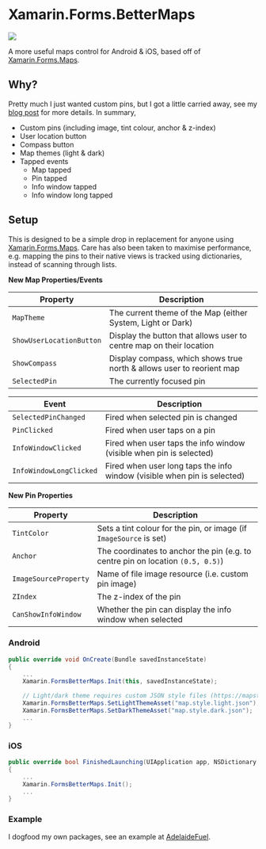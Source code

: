 # Xamarin.Forms.BetterMaps

[![](https://img.shields.io/nuget/v/Xamarin.Forms.BetterMaps.svg)](https://nuget.org/packages/Xamarin.Forms.BetterMaps)

A more useful maps control for Android & iOS, based off of [Xamarin.Forms.Maps](https://nuget.org/packages/Xamarin.Forms.Maps).

## Why?

Pretty much I just wanted custom pins, but I got a little carried away, see my [blog post](https://dgatto.com/posts/2021/06/xforms-better-maps/) for more details. In summary,

- Custom pins (including image, tint colour, anchor & z-index)
- User location button
- Compass button
- Map themes (light & dark)
- Tapped events
  - Map tapped
  - Pin tapped
  - Info window tapped
  - Info window long tapped

## Setup

This is designed to be a simple drop in replacement for anyone using [Xamarin.Forms.Maps](https://nuget.org/packages/Xamarin.Forms.Maps). Care has also been taken to maximise performance, e.g. mapping the pins to their native views is tracked using dictionaries, instead of scanning through lists.

__New Map Properties/Events__

| Property                 | Description                                                              |
|--------------------------|--------------------------------------------------------------------------|
| `MapTheme`               | The current theme of the Map (either System, Light or Dark)              |
| `ShowUserLocationButton` | Display the button that allows user to centre map on their location      |
| `ShowCompass`            | Display compass, which shows true north & allows user to reorient map    |
| `SelectedPin`            | The currently focused pin                                                |

| Event                    | Description                                                              |
|--------------------------|--------------------------------------------------------------------------|
| `SelectedPinChanged`     | Fired when selected pin is changed                                       |
| `PinClicked`             | Fired when user taps on a pin                                            |
| `InfoWindowClicked`      | Fired when user taps the info window (visible when pin is selected)      |
| `InfoWindowLongClicked`  | Fired when user long taps the info window (visible when pin is selected) |

__New Pin Properties__

| Property                  | Description                                                                     |
|---------------------------|---------------------------------------------------------------------------------|
| `TintColor`               | Sets a tint colour for the pin, or image (if `ImageSource` is set)              |
| `Anchor`                  | The coordinates to anchor the pin (e.g. to centre pin on location `(0.5, 0.5)`) |
| `ImageSourceProperty`     | Name of file image resource (i.e. custom pin image)                             |
| `ZIndex`                  | The z-index of the pin                                                          |
| `CanShowInfoWindow`       | Whether the pin can display the info window when selected                       |

### Android

```csharp
public override void OnCreate(Bundle savedInstanceState)
{
    ...    
    Xamarin.FormsBetterMaps.Init(this, savedInstanceState);

    // Light/dark theme requires custom JSON style files (https://mapstyle.withgoogle.com/) added to 'Assets'
    Xamarin.FormsBetterMaps.SetLightThemeAsset("map.style.light.json");
    Xamarin.FormsBetterMaps.SetDarkThemeAsset("map.style.dark.json");    
    ...
}
```

### iOS

```csharp
public override bool FinishedLaunching(UIApplication app, NSDictionary options)
{
    ...
    Xamarin.FormsBetterMaps.Init();    
    ...
}
```

### Example

I dogfood my own packages, see an example at [AdelaideFuel](https://github.com/dmariogatto/adelaidefuel).
